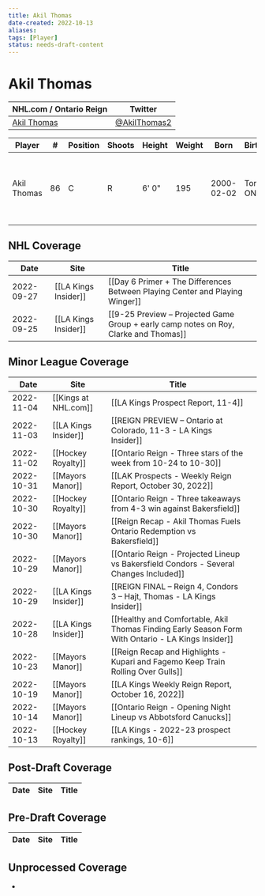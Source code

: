 ```yaml
---
title: Akil Thomas
date-created: 2022-10-13
aliases: 
tags: [Player]
status: needs-draft-content
---
```


# Akil Thomas

NHL.com / Ontario Reign | Twitter
-|-
[Akil Thomas](https://www.nhl.com/player/akil-thomas-8480851) | [@AkilThomas2](https://twitter.com/AkilThomas2)

Player | \# | Position | Shoots | Height | Weight | Born | Birthplace | Draft 
-|-|-|-|-|-|-|-|-
Akil Thomas | 86 | C | R | 6' 0" | 195 | 2000-02-02 | Toronto, ON, CAN | 2018 LAK, 2nd rd, 20th pk (51st overall)


## NHL  Coverage
Date | Site |  Title
---|---|---
2022-09-27 | [[LA Kings Insider]] |  [[Day 6 Primer + The Differences Between Playing Center and Playing Winger]]
2022-09-25 | [[LA Kings Insider]] | [[9-25 Preview – Projected Game Group + early camp notes on Roy, Clarke and Thomas]]



## Minor League Coverage
| Date       | Site                 | Title                                                                                              |     |
| ---------- | -------------------- | -------------------------------------------------------------------------------------------------- | --- |
| 2022-11-04 | [[Kings at NHL.com]] | [[LA Kings Prospect Report, 11-4]]                                                                 |     |
| 2022-11-03 | [[LA Kings Insider]] | [[REIGN PREVIEW – Ontario at Colorado, 11-3 - LA Kings Insider]]                                   |     |
| 2022-11-02 | [[Hockey Royalty]]   | [[Ontario Reign - Three stars of the week from 10-24 to 10-30]]                                    |     |
| 2022-10-31 | [[Mayors Manor]]     | [[LAK Prospects - Weekly Reign Report, October 30, 2022]]                                          |     |
| 2022-10-30 | [[Hockey Royalty]]   | [[Ontario Reign - Three takeaways from 4-3 win against Bakersfield]]                               |     |
| 2022-10-30 | [[Mayors Manor]]     | [[Reign Recap - Akil Thomas Fuels Ontario Redemption vs Bakersfield]]                              |     |
| 2022-10-29 | [[Mayors Manor]]     | [[Ontario Reign - Projected Lineup vs Bakersfield Condors - Several Changes Included]]             |     |
| 2022-10-29 | [[LA Kings Insider]] | [[REIGN FINAL – Reign 4, Condors 3 – Hajt, Thomas - LA Kings Insider]]                             |     |
| 2022-10-28 | [[LA Kings Insider]] | [[Healthy and Comfortable, Akil Thomas Finding Early Season Form With Ontario - LA Kings Insider]] |     |
| 2022-10-23 | [[Mayors Manor]]     | [[Reign Recap and Highlights - Kupari and Fagemo Keep Train Rolling Over Gulls]]                   |     |
| 2022-10-19 | [[Mayors Manor]]     | [[LA Kings Weekly Reign Report, October 16, 2022]]                                                 |     |
| 2022-10-14 | [[Mayors Manor]]     | [[Ontario Reign - Opening Night Lineup vs Abbotsford Canucks]]                                     |     |
| 2022-10-13 | [[Hockey Royalty]]   | [[LA Kings - 2022-23 prospect rankings, 10-6]]                                                     |     |



## Post-Draft Coverage
Date | Site |  Title
---|---|---



## Pre-Draft Coverage
Date | Site |  Title
---|---|---


## Unprocessed Coverage
- 
